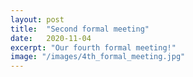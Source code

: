 ```yaml
---
layout: post
title:  "Second formal meeting"
date:   2020-11-04
excerpt: "Our fourth formal meeting!"
image: "/images/4th_formal_meeting.jpg"
---
```

